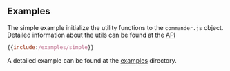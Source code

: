 ## Examples

The simple example initialize the utility functions to the `commander.js` object.  
Detailed information about the utils can be found at the [API](#api)

```js
{{include:/examples/simple}}
```

A detailed example can be found at the [examples](/examples) directory.
